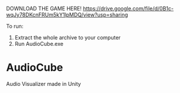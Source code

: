 DOWNLOAD THE GAME HERE!
https://drive.google.com/file/d/0B1c-wqJy78DKcnFRUm5kY1lpMDQ/view?usp=sharing

To run:
1. Extract the whole archive to your computer
2. Run AudioCube.exe

# AudioCube
Audio Visualizer made in Unity
